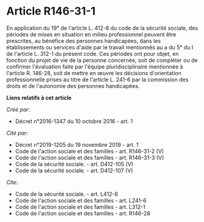 # Article R146-31-1

En application du 19° de l'article L. 412-8 du code de la sécurité sociale, des périodes de mises en situation en milieu
professionnel peuvent être prescrites, au bénéfice des personnes handicapées, dans les établissements ou services d'aide par
le travail mentionnés au a du 5° du I de l'article L. 312-1 du présent code. Ces périodes ont pour objet, en fonction du
projet de vie de la personne concernée, soit de compléter ou de confirmer l'évaluation faite par l'équipe pluridisciplinaire
mentionnée à l'article R. 146-28, soit de mettre en œuvre les décisions d'orientation professionnelle prises au titre de
l'article L. 241-6 par la commission des droits et de l'autonomie des personnes handicapées.

**Liens relatifs à cet article**

_Créé par_:

  - Décret n°2016-1347 du 10 octobre 2016 - art. 1

_Cité par_:

  - Décret n°2019-1205 du 19 novembre 2019 - art. 1
  - Code de l'action sociale et des familles - art. R146-31-2 (V)
  - Code de l'action sociale et des familles - art. R146-31-3 (V)
  - Code de la sécurité sociale. - art. D412-105 (V)
  - Code de la sécurité sociale. - art. D412-107 (V)

_Cite_:

  - Code de la sécurité sociale. - art. L412-8
  - Code de l'action sociale et des familles - art. L241-6
  - Code de l'action sociale et des familles - art. L312-1
  - Code de l'action sociale et des familles - art. R146-28
